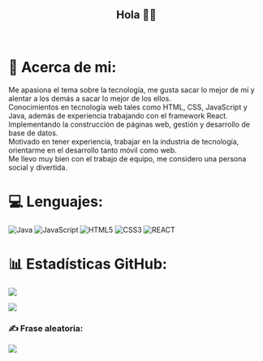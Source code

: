 <div align="center"><h2>Hola 👋👻</h2></div>
<br>

# 💫 Acerca de mi:
Me apasiona el tema sobre la tecnología, me gusta sacar lo mejor de mí y alentar a los demás a sacar lo mejor de los ellos. <br>Conocimientos en tecnología web tales como HTML, CSS, JavaScript y Java, además de experiencia trabajando con el framework React.<br>Implementando la construcción de páginas web, gestión y desarrollo de base de datos. <br>Motivado en tener experiencia, trabajar en la industria de tecnología, orientarme en el desarrollo tanto móvil como web. <br>Me llevo muy bien con el trabajo de equipo, me considero una persona social y divertida.
<br>

# 💻 Lenguajes:
![Java](https://img.shields.io/badge/java-%23ED8B00.svg?style=for-the-badge&logo=java&logoColor=white) ![JavaScript](https://img.shields.io/badge/javascript-%23323330.svg?style=for-the-badge&logo=javascript&logoColor=%23F7DF1E) ![HTML5](https://img.shields.io/badge/html5-%23E34F26.svg?style=for-the-badge&logo=html5&logoColor=white)  ![CSS3](https://img.shields.io/badge/css3-%231572B6.svg?style=for-the-badge&logo=css3&logoColor=white) ![REACT](https://img.shields.io/badge/React-React?style=for-the-badge&logo=react&logoColor=black&color=white)
<br>

# 📊 Estadísticas GitHub:
![](https://github-readme-stats.vercel.app/api?username=dsovalle&theme=dracula&hide_border=false&include_all_commits=true&count_private=true)<br/>

![](https://github-readme-stats.vercel.app/api/top-langs/?username=dsovalle&theme=dracula&hide_border=false&include_all_commits=true&count_private=true&layout=compact)
<br>

### ✍️ Frase aleatoria:
![](https://quotes-github-readme.vercel.app/api?type=horizontal&theme=radical)

